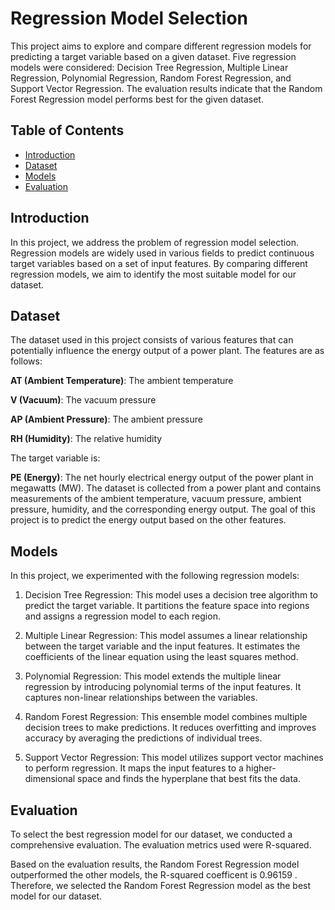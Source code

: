 # Regression Model Selection

This project aims to explore and compare different regression models for predicting a target variable based on a given dataset. Five regression models were considered: Decision Tree Regression, Multiple Linear Regression, Polynomial Regression, Random Forest Regression, and Support Vector Regression. The evaluation results indicate that the Random Forest Regression model performs best for the given dataset. 

## Table of Contents
- [Introduction](#introduction)
- [Dataset](#dataset)
- [Models](#models)
- [Evaluation](#evaluation)

## Introduction

In this project, we address the problem of regression model selection. Regression models are widely used in various fields to predict continuous target variables based on a set of input features. By comparing different regression models, we aim to identify the most suitable model for our dataset.

## Dataset

The dataset used in this project consists of various features that can potentially influence the energy output of a power plant. The features are as follows:

**AT (Ambient Temperature)**: The ambient temperature

**V (Vacuum)**: The vacuum pressure

**AP (Ambient Pressure)**: The ambient pressure

**RH (Humidity)**: The relative humidity


The target variable is:

**PE (Energy)**: The net hourly electrical energy output of the power plant in megawatts (MW).
The dataset is collected from a power plant and contains measurements of the ambient temperature, vacuum pressure, ambient pressure, humidity, and the corresponding energy output. The goal of this project is to predict the energy output based on the other features.



## Models

In this project, we experimented with the following regression models:

1. Decision Tree Regression: This model uses a decision tree algorithm to predict the target variable. It partitions the feature space into regions and assigns a regression model to each region.

2. Multiple Linear Regression: This model assumes a linear relationship between the target variable and the input features. It estimates the coefficients of the linear equation using the least squares method.

3. Polynomial Regression: This model extends the multiple linear regression by introducing polynomial terms of the input features. It captures non-linear relationships between the variables.

4. Random Forest Regression: This ensemble model combines multiple decision trees to make predictions. It reduces overfitting and improves accuracy by averaging the predictions of individual trees.

5. Support Vector Regression: This model utilizes support vector machines to perform regression. It maps the input features to a higher-dimensional space and finds the hyperplane that best fits the data.

## Evaluation

To select the best regression model for our dataset, we conducted a comprehensive evaluation. The evaluation metrics used were R-squared.

Based on the evaluation results, the Random Forest Regression model outperformed the other models, the R-squared coefficent is 0.96159 . Therefore, we selected the Random Forest Regression model as the best model for our dataset.
